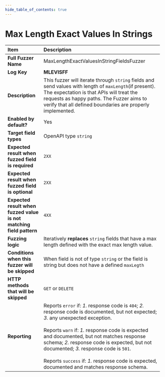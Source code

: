 ```yaml
--- 
hide_table_of_contents: true
---
```


# Max Length Exact Values In Strings

| Item                                                                | Description                                                                                                                                                                                                                                                                                                                                                                                                                                 |
|:--------------------------------------------------------------------|:--------------------------------------------------------------------------------------------------------------------------------------------------------------------------------------------------------------------------------------------------------------------------------------------------------------------------------------------------------------------------------------------------------------------------------------------|
| **Full Fuzzer Name**                                                | MaxLengthExactValuesInStringFieldsFuzzer                                                                                                                                                                                                                                                                                                                                                                                                    |
| **Log Key**                                                         | **MLEVISFF**                                                                                                                                                                                                                                                                                                                                                                                                                                |
| **Description**                                                     | This fuzzer will iterate through `string` fields and send values with length of `maxLength`(if present). The expectation is that APIs will treat the requests as happy paths. The Fuzzer aims to verify that all defined boundaries are properly implemented.                                                                                                                                                                               |
| **Enabled by default?**                                             | Yes                                                                                                                                                                                                                                                                                                                                                                                                                                         |
| **Target field types**                                              | OpenAPI type `string`                                                                                                                                                                                                                                                                                                                                                                                                                       |
| **Expected result when fuzzed field is required**                   | `2XX`                                                                                                                                                                                                                                                                                                                                                                                                                                       |
| **Expected result when fuzzed field is optional**                   | `2XX`                                                                                                                                                                                                                                                                                                                                                                                                                                       |
| **Expected result when fuzzed value is not matching field pattern** | `4XX`                                                                                                                                                                                                                                                                                                                                                                                                                                       |
| **Fuzzing logic**                                                   | Iteratively **replaces** `string` fields that have a max length defined with the exact max length value.                                                                                                                                                                                                                                                                                                                                    |
| **Conditions when this fuzzer will be skipped**                     | When field is not of type `string` or the field is string but does not have a defined `maxLegth`                                                                                                                                                                                                                                                                                                                                            |
| **HTTP methods that will be skipped**                               | `GET` or `DELETE`                                                                                                                                                                                                                                                                                                                                                                                                                           |
| **Reporting**                                                       | Reports `error` if: *1.* response code is `404`; *2.* response code is documented, but not expected; *3.* any unexpected exception. <br/><br/> Reports `warn` if: *1.* response code is expected and documented, but not matches response schema; *2.* response code is expected, but not documented; *3.* response code is `501`. <br/><br/> Reports `success` if: *1.* response code is expected, documented and matches response schema. | 
